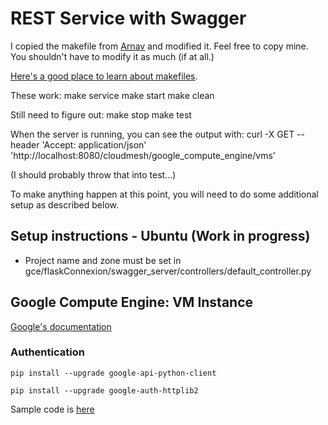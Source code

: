 # REST Service with Swagger
I copied the makefile from [Arnav](https://github.com/cloudmesh-community/hid-sp18-503) and modified it.
Feel free to copy mine. You shouldn't have to modify it as much (if at all.)

[Here's a good place to learn about makefiles](https://ftp.gnu.org/old-gnu/Manuals/make-3.79.1/html_chapter/make_6.html).

These work:
make service
make start
make clean

Still need to figure out:
make stop
make test

When the server is running, you can see the output with: 
curl -X GET --header 'Accept: application/json' 'http://localhost:8080/cloudmesh/google_compute_engine/vms'

(I should probably throw that into test...)

To make anything happen at this point, you will need to do some additional setup as described below. 

## Setup instructions - Ubuntu (Work in progress)

* Project name and zone must be set in gce/flaskConnexion/swagger_server/controllers/default_controller.py

## Google Compute Engine: VM Instance

[Google's documentation](https://cloud.google.com/compute/docs/reference/rest/v1/instances)

### Authentication
`pip install --upgrade google-api-python-client`

`pip install --upgrade google-auth-httplib2`

Sample code is [here](https://github.com/GoogleCloudPlatform/python-docs-samples/tree/master/compute/api)
